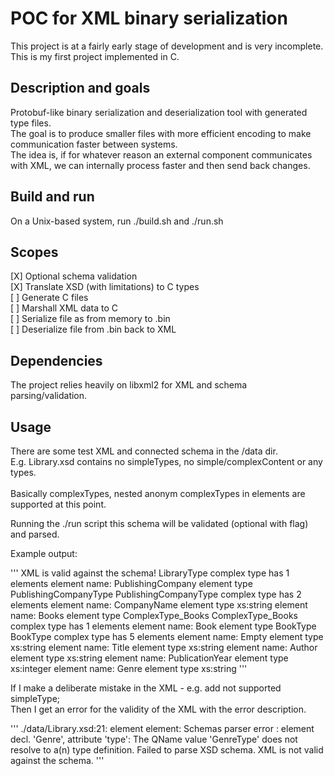 # POC for XML binary serialization

This project is at a fairly early stage of development and is very incomplete. <br> This is my first project implemented in C. 

## Description and goals
Protobuf-like binary serialization and deserialization tool with generated type files. <br> The goal is to produce smaller files with more efficient encoding to make communication faster between systems. <br>
The idea is, if for whatever reason an external component communicates with XML, we can internally process faster and then send back changes.

## Build and run
On a Unix-based system, run ./build.sh and ./run.sh

## Scopes

[X] Optional schema validation <br>
[X] Translate XSD (with limitations) to C types <br>
[ ] Generate C files <br>
[ ] Marshall XML data to C <br> 
[ ] Serialize file as from memory to .bin <br>
[ ] Deserialize file from .bin back to XML <br>

## Dependencies

The project relies heavily on libxml2 for XML and schema parsing/validation.


## Usage

There are some test XML and connected schema in the /data dir. <br>
E.g. Library.xsd contains no simpleTypes, no simple/complexContent or any types.<br>
<br>
Basically complexTypes, nested anonym complexTypes in elements are supported at this point.<br>

Running the ./run script this schema will be validated (optional with flag) and parsed. <br>

Example output: <br>

'''
XML is valid against the schema!
LibraryType complex type has 1 elements
element name: PublishingCompany  element type PublishingCompanyType
PublishingCompanyType complex type has 2 elements
element name: CompanyName  element type xs:string
element name: Books  element type ComplexType\_Books
ComplexType\_Books complex type has 1 elements
element name: Book  element type BookType
BookType complex type has 5 elements
element name: Empty  element type xs:string
element name: Title  element type xs:string
element name: Author  element type xs:string
element name: PublicationYear  element type xs:integer
element name: Genre  element type xs:string
'''


If I make a deliberate mistake in the XML - e.g. add not supported simpleType; <br>
Then I get an error for the validity of the XML with the error description.  <br>

'''
./data/Library.xsd:21: element element: Schemas parser error : element decl. 'Genre', attribute 'type': The QName value 'GenreType' does not resolve to a(n) type definition.
Failed to parse XSD schema.
XML is not valid against the schema.
'''
